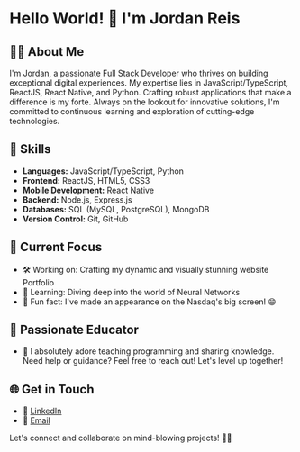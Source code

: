 # Hello World! 👋 I'm Jordan Reis

## 👨‍💻 About Me

I'm Jordan, a passionate Full Stack Developer who thrives on building exceptional digital experiences. My expertise lies in JavaScript/TypeScript, ReactJS, React Native, and Python. Crafting robust applications that make a difference is my forte. Always on the lookout for innovative solutions, I'm committed to continuous learning and exploration of cutting-edge technologies.

## 🚀 Skills

- **Languages:** JavaScript/TypeScript, Python
- **Frontend:** ReactJS, HTML5, CSS3
- **Mobile Development:** React Native
- **Backend:** Node.js, Express.js
- **Databases:** SQL (MySQL, PostgreSQL), MongoDB
- **Version Control:** Git, GitHub

## 🌟 Current Focus

- 🛠️ Working on: Crafting my dynamic and visually stunning website Portfolio
- 🧠 Learning: Diving deep into the world of Neural Networks
- 🎉 Fun fact: I've made an appearance on the Nasdaq's big screen! 😄

## 🚀 Passionate Educator

- 🚀 I absolutely adore teaching programming and sharing knowledge. Need help or guidance? Feel free to reach out! Let's level up together!

## 🌐 Get in Touch

- 🔗 [LinkedIn](https://www.linkedin.com/in/j-reis-3484aa1a2/)
- 📧 [Email](mailto:jordan.reisqrz@gmail.com)

Let's connect and collaborate on mind-blowing projects! 🌟✨
